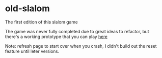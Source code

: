 # old-slalom
The first edition of this slalom game

The game was never fully completed due to great ideas to refactor, but there's a working prototype that you can play <a href="https://dpsumner1289.github.io/old-slalom/">here</a>

Note: refresh page to start over when you crash, I didn't build out the reset feature until leter versions.
